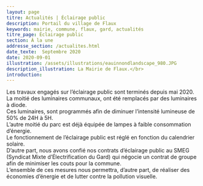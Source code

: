 ```yaml
---
layout: page
titre: Actualités | Éclairage public
description: Portail du village de Flaux
keywords: mairie, commune, flaux, gard, actualités
titre_page: Éclairage public
section: À la une
addresse_section: /actualites.html
date_texte:  Septembre 2020
date: 2020-09-01
illustration: /assets/illustrations/eauinnondlandscape_980.JPG
description_illustration: La Mairie de Flaux.</br>
introduction:
---
```

Les travaux engagés sur l’éclairage public sont terminés depuis mai 2020. La moitié des luminaires communaux, ont été remplacés par des luminaires à diode. <br>
Ces luminaires, sont programmés afin de diminuer l’intensité lumineuse de 50% de 24H à 5H.<br>
L’autre moitié du parc est déjà équipée de lampes  à faible consommation d’énergie. <br>
Le fonctionnement de l’éclairage public est réglé en fonction du calendrier solaire. <br>
D’autre part, nous avons confié nos contrats d’éclairage public au SMEG (Syndicat Mixte d’Électrification du Gard) qui négocie un contrat de groupe afin de minimiser les couts pour la commune.<br>
L’ensemble de ces mesures nous permettra, d’autre part, de réaliser des économies d’énergie et de lutter contre la pollution visuelle.
